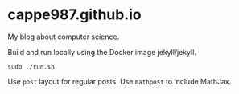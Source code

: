 # cappe987.github.io
My blog about computer science.

Build and run locally using the Docker image jekyll/jekyll.
```
sudo ./run.sh
```

Use `post` layout for regular posts. Use `mathpost` to include MathJax.
